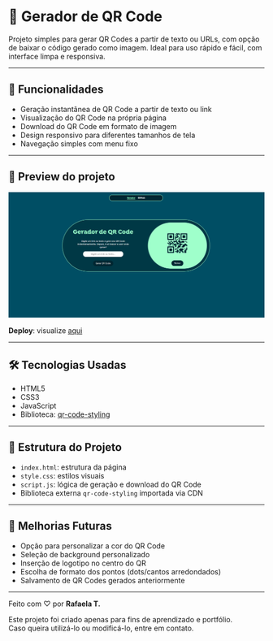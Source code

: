 # 🔐 Gerador de QR Code

Projeto simples para gerar QR Codes a partir de texto ou URLs, com opção de baixar o código gerado como imagem. Ideal para uso rápido e fácil, com interface limpa e responsiva.

---

## 🚀 Funcionalidades

- Geração instantânea de QR Code a partir de texto ou link  
- Visualização do QR Code na própria página  
- Download do QR Code em formato de imagem  
- Design responsivo para diferentes tamanhos de tela  
- Navegação simples com menu fixo  

---

## 🎨 Preview do projeto

![Preview do projeto](./preview.png)


**Deploy**: visualize [aqui](https://gerador-qrcode-rf.vercel.app)

---

## 🛠️ Tecnologias Usadas

- HTML5  
- CSS3  
- JavaScript  
- Biblioteca: [qr-code-styling](https://github.com/kozakdenys/qr-code-styling)

---

## 📁 Estrutura do Projeto

- `index.html`: estrutura da página  
- `style.css`: estilos visuais  
- `script.js`: lógica de geração e download do QR Code  
- Biblioteca externa `qr-code-styling` importada via CDN

---

## 🔧 Melhorias Futuras

- Opção para personalizar a cor do QR Code  
- Seleção de background personalizado  
- Inserção de logotipo no centro do QR  
- Escolha de formato dos pontos (dots/cantos arredondados)  
- Salvamento de QR Codes gerados anteriormente  

---

Feito com ♡ por **Rafaela T.**

Este projeto foi criado apenas para fins de aprendizado e portfólio.  
Caso queira utilizá-lo ou modificá-lo, entre em contato.
